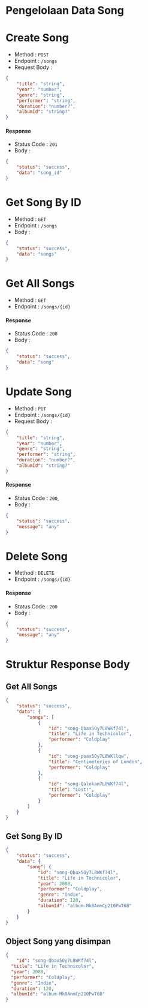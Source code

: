# Pengelolaan Data Song

# Create Song
- Method : `POST`
- Endpoint : `/songs`
- Request Body :
```json
{
    "title": "string",
    "year": "number",
    "genre": "string",
    "performer": "string",
    "duration": "number?",
    "albumId": "string?"
}
```

#### Response
- Status Code : `201`
- Body :
```json
{
    "status": "success",
    "data": "song_id"
}
```

# Get Song By ID
- Method : `GET`
- Endpoint : `/songs`
- Body :
```json
{
    "status": "success",
    "data": "songs"
}
```

# Get All Songs
- Method : `GET`
- Endpoint : `/songs/{id}`

#### Response
- Status Code : `200`
- Body :
```json
{
    "status": "success",
    "data": "song"
}
```

# Update Song 
- Method : `PUT`
- Endpoint : `/songs/{id}`
- Request Body :
```json
{
    "title": "string",
    "year": "number",
    "genre": "string",
    "performer": "string",
    "duration": "number?",
    "albumId": "string?"
}
```
#### Response
- Status Code : `200`,
- Body :
```json
{
    "status": "success",
    "message": "any"
}
```

# Delete Song
- Method : `DELETE`
- Endpoint : `/songs/{id}`

#### Response
- Status Code : `200`
- Body :
```json
{
    "status": "success",
    "message": "any"
}
```

# Struktur Response Body

## Get All Songs
```json
{
    "status": "success",
    "data": {
        "songs": [
            {
                "id": "song-Qbax5Oy7L8WKf74l",
                "title": "Life in Technicolor",
                "performer": "Coldplay"
            },
            {
                "id": "song-poax5Oy7L8WKllqw",
                "title": "Centimeteries of London",
                "performer": "Coldplay"
            },
            {
                "id": "song-Qalokam7L8WKf74l",
                "title": "Lost!",
                "performer": "Coldplay"
            }
        ]
    }
}
```
## Get Song By ID
```json
{
    "status": "success",
    "data": {
        "song": {
            "id": "song-Qbax5Oy7L8WKf74l",
            "title": "Life in Technicolor",
            "year": 2008,
            "performer": "Coldplay",
            "genre": "Indie",
            "duration": 120,
            "albumId": "album-Mk8AnmCp210PwT6B"
        }
    }
}
``` 

## Object Song yang disimpan

```json
{
    "id": "song-Qbax5Oy7L8WKf74l",
  "title": "Life in Technicolor",
  "year": 2008,
  "performer": "Coldplay",
  "genre": "Indie",
  "duration": 120,
  "albumId": "album-Mk8AnmCp210PwT6B"
}
```

